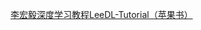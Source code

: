 [李宏毅深度学习教程LeeDL-Tutorial（苹果书）](https://github.com/datawhalechina/leedl-tutorial/releases/download/v1.2.4/LeeDL_Tutorial_v.1.2.4.pdf)